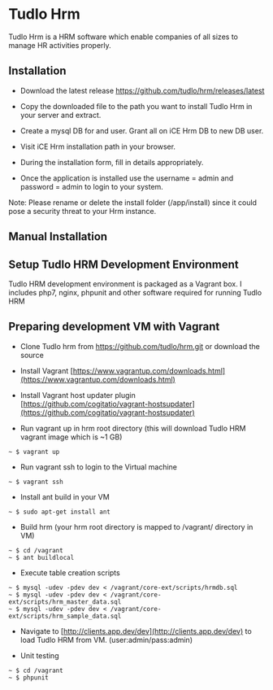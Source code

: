 Tudlo Hrm
===========

Tudlo Hrm is a HRM software which enable companies of all sizes to manage HR activities
properly. 

Installation
------------
 * Download the latest release https://github.com/tudlo/hrm/releases/latest

 * Copy the downloaded file to the path you want to install Tudlo Hrm in your server and extract.

 * Create a mysql DB for and user. Grant all on iCE Hrm DB to new DB user.

 * Visit iCE Hrm installation path in your browser.

 * During the installation form, fill in details appropriately.

 * Once the application is installed use the username = admin and password = admin to login to your system.

 Note: Please rename or delete the install folder (<hrm root>/app/install) since it could pose a security threat to your Hrm instance.

Manual Installation
-------------------

[](https://thilinah.gitbooks.io/icehrm-guide/content/manual-installation.html)

Setup Tudlo HRM Development Environment
------------------------------------

Tudlo HRM development environment is packaged as a Vagrant box. I includes php7, nginx, phpunit and other
software required for running Tudlo HRM

Preparing development VM with Vagrant
-------------------------------------

- Clone Tudlo hrm from https://github.com/tudlo/hrm.git or download the source

- Install Vagrant [https://www.vagrantup.com/downloads.html](https://www.vagrantup.com/downloads.html)

- Install Vagrant host updater plugin [https://github.com/cogitatio/vagrant-hostsupdater](https://github.com/cogitatio/vagrant-hostsupdater)

- Run vagrant up in hrm root directory (this will download Tudlo HRM vagrant image which is  ~1 GB)

```
~ $ vagrant up
```

- Run vagrant ssh to login to the Virtual machine

```
~ $ vagrant ssh
```

- Install ant build in your VM

```
~ $ sudo apt-get install ant
```

- Build hrm (your hrm root directory is mapped to /vagrant/ directory in VM)

```
~ $ cd /vagrant
~ $ ant buildlocal
```

- Execute table creation scripts
```
~ $ mysql -udev -pdev dev < /vagrant/core-ext/scripts/hrmdb.sql
~ $ mysql -udev -pdev dev < /vagrant/core-ext/scripts/hrm_master_data.sql
~ $ mysql -udev -pdev dev < /vagrant/core-ext/scripts/hrm_sample_data.sql
```

- Navigate to [http://clients.app.dev/dev](http://clients.app.dev/dev) to load Tudlo HRM from VM. (user:admin/pass:admin)

- Unit testing

```
~ $ cd /vagrant
~ $ phpunit
```


